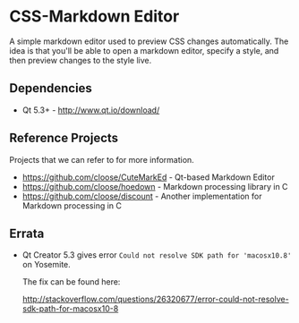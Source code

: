 # CSS-Markdown Editor

A simple markdown editor used to preview CSS changes automatically.  The idea is that you'll be able to open a markdown editor, specify a style, and then preview changes to the style live.

## Dependencies

* Qt 5.3+ - http://www.qt.io/download/

## Reference Projects

Projects that we can refer to for more information.

* https://github.com/cloose/CuteMarkEd - Qt-based Markdown Editor
* https://github.com/cloose/hoedown - Markdown processing library in C
* https://github.com/cloose/discount - Another implementation for Markdown processing in C

## Errata 

* Qt Creator 5.3 gives error `Could not resolve SDK path for 'macosx10.8'` on Yosemite.

	The fix can be found here:
    
    http://stackoverflow.com/questions/26320677/error-could-not-resolve-sdk-path-for-macosx10-8